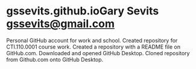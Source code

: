 # gssevits.github.ioGary Sevits gssevits@gmail.com
Personal GitHub account for work and school.
Created repository for CTI.110.0001 course work.
Created a repository with a README file on GitHub.com. Downloaded and opened GitHub Desktop. Cloned repository from Github.com onto GitHub Desktop.